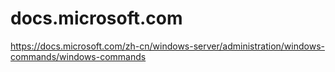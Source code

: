 
# docs.microsoft.com

https://docs.microsoft.com/zh-cn/windows-server/administration/windows-commands/windows-commands

